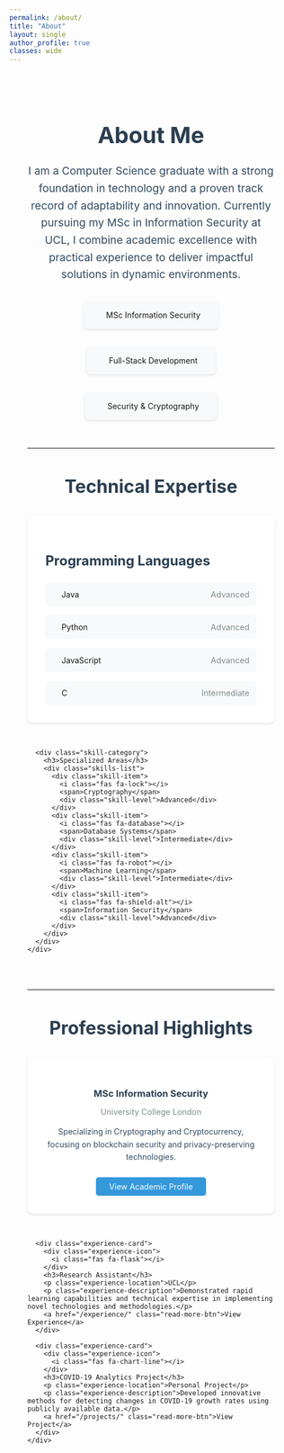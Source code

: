 ```yaml
---
permalink: /about/
title: "About"
layout: single
author_profile: true
classes: wide
---
```


<div class="about-section">
  <div class="about-header">
    <div class="profile-summary">
      <div class="profile-content">
        <h1 class="profile-title">About Me</h1>
        <p class="profile-description">I am a Computer Science graduate with a strong foundation in technology and a proven track record of adaptability and innovation. Currently pursuing my MSc in Information Security at UCL, I combine academic excellence with practical experience to deliver impactful solutions in dynamic environments.</p>
      </div>
      <div class="profile-highlights">
        <div class="highlight-box">
          <i class="fas fa-graduation-cap"></i>
          <span>MSc Information Security</span>
        </div>
        <div class="highlight-box">
          <i class="fas fa-code"></i>
          <span>Full-Stack Development</span>
        </div>
        <div class="highlight-box">
          <i class="fas fa-shield-alt"></i>
          <span>Security & Cryptography</span>
        </div>
      </div>
    </div>
  </div>

  <hr class="section-divider">

  <div class="skills-section">
    <h2 class="section-title">Technical Expertise</h2>
    <div class="skills-grid">
      <div class="skill-category">
        <h3>Programming Languages</h3>
        <div class="skills-list">
          <div class="skill-item">
            <i class="fab fa-java"></i>
            <span>Java</span>
            <div class="skill-level">Advanced</div>
          </div>
          <div class="skill-item">
            <i class="fab fa-python"></i>
            <span>Python</span>
            <div class="skill-level">Advanced</div>
          </div>
          <div class="skill-item">
            <i class="fab fa-js"></i>
            <span>JavaScript</span>
            <div class="skill-level">Advanced</div>
          </div>
          <div class="skill-item">
            <i class="fas fa-microchip"></i>
            <span>C</span>
            <div class="skill-level">Intermediate</div>
          </div>
        </div>
      </div>

      <div class="skill-category">
        <h3>Specialized Areas</h3>
        <div class="skills-list">
          <div class="skill-item">
            <i class="fas fa-lock"></i>
            <span>Cryptography</span>
            <div class="skill-level">Advanced</div>
          </div>
          <div class="skill-item">
            <i class="fas fa-database"></i>
            <span>Database Systems</span>
            <div class="skill-level">Intermediate</div>
          </div>
          <div class="skill-item">
            <i class="fas fa-robot"></i>
            <span>Machine Learning</span>
            <div class="skill-level">Intermediate</div>
          </div>
          <div class="skill-item">
            <i class="fas fa-shield-alt"></i>
            <span>Information Security</span>
            <div class="skill-level">Advanced</div>
          </div>
        </div>
      </div>
    </div>
  </div>

  <hr class="section-divider">

  <div class="experience-section">
    <h2 class="section-title">Professional Highlights</h2>
    <div class="experience-grid">
      <div class="experience-card">
        <div class="experience-icon">
          <i class="fas fa-university"></i>
        </div>
        <h3>MSc Information Security</h3>
        <p class="experience-location">University College London</p>
        <p class="experience-description">Specializing in Cryptography and Cryptocurrency, focusing on blockchain security and privacy-preserving technologies.</p>
        <a href="/academics/" class="read-more-btn">View Academic Profile</a>
      </div>

      <div class="experience-card">
        <div class="experience-icon">
          <i class="fas fa-flask"></i>
        </div>
        <h3>Research Assistant</h3>
        <p class="experience-location">UCL</p>
        <p class="experience-description">Demonstrated rapid learning capabilities and technical expertise in implementing novel technologies and methodologies.</p>
        <a href="/experience/" class="read-more-btn">View Experience</a>
      </div>

      <div class="experience-card">
        <div class="experience-icon">
          <i class="fas fa-chart-line"></i>
        </div>
        <h3>COVID-19 Analytics Project</h3>
        <p class="experience-location">Personal Project</p>
        <p class="experience-description">Developed innovative methods for detecting changes in COVID-19 growth rates using publicly available data.</p>
        <a href="/projects/" class="read-more-btn">View Project</a>
      </div>
    </div>
  </div>
</div>

<style>
.about-section {
  max-width: 1200px;
  margin: 0 auto;
  padding: 2rem;
}

.profile-summary {
  display: flex;
  flex-direction: column;
  gap: 2rem;
  margin-bottom: 3rem;
}

.profile-content {
  text-align: center;
}

.profile-title {
  font-size: 2.5rem;
  margin-bottom: 1.5rem;
  color: #2c3e50;
}

.profile-description {
  font-size: 1.2rem;
  line-height: 1.6;
  color: #34495e;
  max-width: 800px;
  margin: 0 auto;
}

.profile-highlights {
  display: flex;
  justify-content: center;
  gap: 2rem;
  flex-wrap: wrap;
}

.highlight-box {
  background: #f8f9fa;
  padding: 1rem 2rem;
  border-radius: 8px;
  display: flex;
  align-items: center;
  gap: 0.5rem;
  box-shadow: 0 2px 4px rgba(0,0,0,0.1);
}

.highlight-box i {
  font-size: 1.5rem;
  color: #3498db;
}

.skills-grid {
  display: grid;
  grid-template-columns: repeat(auto-fit, minmax(300px, 1fr));
  gap: 2rem;
  margin-top: 2rem;
}

.skill-category {
  background: #fff;
  padding: 2rem;
  border-radius: 10px;
  box-shadow: 0 2px 4px rgba(0,0,0,0.1);
}

.skill-category h3 {
  color: #2c3e50;
  margin-bottom: 1.5rem;
  font-size: 1.5rem;
}

.skills-list {
  display: grid;
  gap: 1rem;
}

.skill-item {
  display: flex;
  align-items: center;
  gap: 1rem;
  padding: 0.8rem;
  background: #f8f9fa;
  border-radius: 6px;
  transition: transform 0.2s;
}

.skill-item:hover {
  transform: translateX(5px);
}

.skill-item i {
  font-size: 1.2rem;
  color: #3498db;
}

.skill-level {
  margin-left: auto;
  font-size: 0.9rem;
  color: #7f8c8d;
}

.experience-grid {
  display: grid;
  grid-template-columns: repeat(auto-fit, minmax(300px, 1fr));
  gap: 2rem;
  margin-top: 2rem;
}

.experience-card {
  background: #fff;
  padding: 2rem;
  border-radius: 10px;
  box-shadow: 0 2px 4px rgba(0,0,0,0.1);
  text-align: center;
  transition: transform 0.2s;
}

.experience-card:hover {
  transform: translateY(-5px);
}

.experience-icon {
  font-size: 2.5rem;
  color: #3498db;
  margin-bottom: 1rem;
}

.experience-card h3 {
  color: #2c3e50;
  margin-bottom: 0.5rem;
}

.experience-location {
  color: #7f8c8d;
  font-size: 0.9rem;
  margin-bottom: 1rem;
}

.experience-description {
  color: #34495e;
  line-height: 1.6;
  margin-bottom: 1.5rem;
}

.read-more-btn {
  display: inline-block;
  padding: 0.5rem 1.5rem;
  background: #3498db;
  color: #fff;
  text-decoration: none;
  border-radius: 5px;
  transition: background 0.2s;
}

.read-more-btn:hover {
  background: #2980b9;
}

.section-divider {
  border: none;
  border-top: 2px solid #eee;
  margin: 3rem 0;
}

.section-title {
  text-align: center;
  color: #2c3e50;
  font-size: 2rem;
  margin-bottom: 2rem;
}

@media (max-width: 768px) {
  .about-section {
    padding: 1rem;
  }
  
  .profile-highlights {
    flex-direction: column;
    align-items: center;
  }
  
  .highlight-box {
    width: 100%;
    max-width: 300px;
  }
}
</style>
